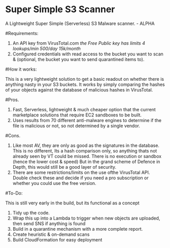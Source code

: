 # Super Simple S3 Scanner
A Lightweight Super Simple (Serverless) S3 Malware scanner. - ALPHA

#Requirements:

1. An API key from VirusTotal.com  *the Free Public key has limits 4 lookups/min 500/day 15k/month*
2. Configured credentials with read access to the bucket you want to scan & (optional, the bucket you want to send quarantined items to).

#How it works:

This is a very lightweight solution to get a basic readout on whether there is anything nasty in your S3 buckets.  It works by simply comparing the hashes of your objects against the database of malicious hashes in VirusTotal.

#Pros.
1. Fast, Serverless, lightweight & much cheaper option that the current marketplace solutions that require EC2 sandboxes to be built.
2. Uses results from 70 different anti-malware engines to determine if the file is malicious or not, so not determined by a single vendor.

#Cons.
1. Like most AV, they are only as good as the signatures in the database. This is no different, Its a hash comparison only, so anything thats not already seen by VT could be missed.  There is no execution or sandbox (hence the lower cost & speed)  But in the grand scheme of Defence in Depth, this would still be a good layer of security.
2. There are some restrictions/limits on the use ofthe VirusTotal API.  Double check these and decide if you need a pro subscription or whether you could use the free version.



 
#To-Do:

This is still very early in the build, but its functional as a concept

1. Tidy up the code.
2. Wrap this up into a Lambda to trigger when new objects are uploaded, then send SNS if anything is found
3. Build in a quarantine mechanism with a more complete report.
4. Create heuristic & on-demand scans
5. Build CloudFormation for easy deployment
 
 
